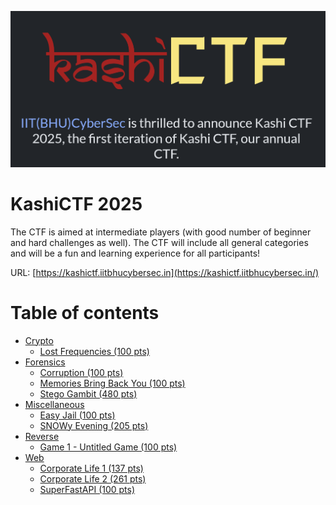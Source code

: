 <p align="center">
  <img src="banner.png">
</p>

# KashiCTF 2025

The CTF is aimed at intermediate players (with good number of beginner and hard challenges as well). The CTF will include all general categories and will be a fun and learning experience for all participants!

URL: [https://kashictf.iitbhucybersec.in](https://kashictf.iitbhucybersec.in/)

# Table of contents

* [Crypto](Crypto)
  * [Lost Frequencies (100 pts)](Crypto/Lost-Frequencies.md)
* [Forensics](Forensics)
  * [Corruption (100 pts)](Forensics/Corruption.md)
  * [Memories Bring Back You (100 pts)](Forensics/Memories-Bring-Back-You.md)
  * [Stego Gambit (480 pts)](Forensics/Stego-Gambit.md)
* [Miscellaneous](Miscellaneous)
  * [Easy Jail (100 pts)](Miscellaneous/Easy-Jail.md)
  * [SNOWy Evening (205 pts)](Miscellaneous/SNOWy-Evening.md)
* [Reverse](Reverse)
  * [Game 1 - Untitled Game (100 pts)](Reverse/Game-1-Untitled-Game.md)
* [Web](Web)
  * [Corporate Life 1 (137 pts)](Web/Corporate-Life-1.md)
  * [Corporate Life 2 (261 pts)](Web/Corporate-Life-2.md)
  * [SuperFastAPI (100 pts)](Web/SuperFastAPI.md)
